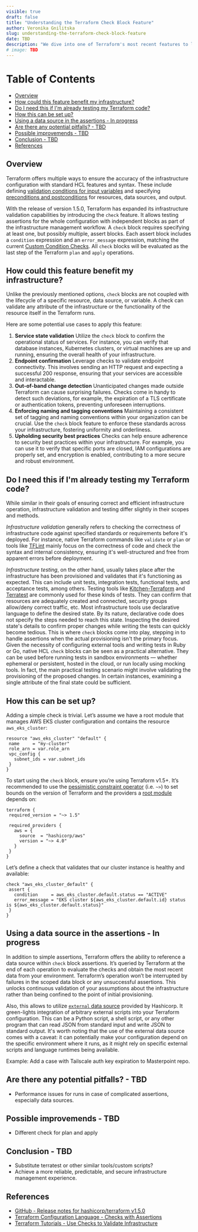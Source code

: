 ```yaml
---
visible: true
draft: false
title: "Understanding the Terraform Check Block Feature"
author: Veronika Gnilitska
slug: understanding-the-terraform-check-block-feature
date: TBD
description: "We dive into one of Terraform's most recent features to leverage infrastructure validation."
# image: TBD
---
```

Table of Contents
=================
* [Overview](#overview)
* [How could this feature benefit my infrastructure?](#how-could-this-feature-benefit-my-infrastructure)
* [Do I need this if I'm already testing my Terraform code?](#do-i-need-this-if-im-already-testing-my-terraform-code)
* [How this can be set up?](#how-this-can-be-set-up)
* [Using a data source in the assertions - In progress](#using-a-data-source-in-the-assertions---in-progress)
* [Are there any potential pitfalls? - TBD](#are-there-any-potential-pitfalls---tbd)
* [Possible improvemends - TBD](#possible-improvemends---tbd)
* [Conclusion - TBD](#conclusion---tbd)
* [References](#references)

## Overview
Terraform offers multiple ways to ensure the accuracy of the infrastructure configuration with standard HCL features and syntax. These include defining [validation conditions for input variables](https://developer.hashicorp.com/terraform/language/expressions/custom-conditions#input-variable-validation) and specifying [preconditions and postconditions](https://developer.hashicorp.com/terraform/language/expressions/custom-conditions#preconditions-and-postconditions) for resources, data sources, and output.

With the release of version 1.5.0, Terraform has expanded its infrastructure validation capabilities by introducing the `check` feature. It allows testing assertions for the whole configuration with independent blocks as part of the infrastructure management workflow. A `check` block requires specifying at least one, but possibly multiple, assert blocks. Each assert block includes a `condition` expression and an `error_message` expression, matching the current [Custom Condition Checks](https://developer.hashicorp.com/terraform/language/expressions/custom-conditions#custom-conditions). All `check` blocks will be evaluated as the last step of the Terraform `plan` and `apply` operations.

## How could this feature benefit my infrastructure?
Unlike the previously mentioned options, `check` blocks are not coupled with the lifecycle of a specific resource, data source, or variable. A check can validate any attribute of the infrastructure or the functionality of the resource itself in the Terraform runs.

Here are some potential use cases to apply this feature:
1. **Service state validation**
  Utilize the `check` block to confirm the operational status of services. For instance, you can verify that database instances, Kubernetes clusters, or virtual machines are up and running, ensuring the overall health of your infrastructure.
1. **Endpoint confirmation**
  Leverage checks to validate endpoint connectivity. This involves sending an HTTP request and expecting a successful 200 response, ensuring that your services are accessible and interactable.
1. **Out-of-band change detection**
  Unanticipated changes made outside Terraform can cause surprising failures. Checks come in handy to detect such deviations, for example, the expiration of a TLS certificate or authentication tokens, preventing unforeseen interruptions.
1. **Enforcing naming and tagging conventions**
  Maintaining a consistent set of tagging and naming conventions within your organization can be crucial. Use the `check` block feature to enforce these standards across your infrastructure, fostering uniformity and orderliness.
1. **Upholding security best practices**
  Checks can help ensure adherence to security best practices within your infrastructure. For example, you can use it to verify that specific ports are closed, IAM configurations are properly set, and encryption is enabled, contributing to a more secure and robust environment.

## Do I need this if I'm already testing my Terraform code?
While similar in their goals of ensuring correct and efficient infrastructure operation, infrastructure validation and testing differ slightly in their scopes and methods.

_Infrastructure validation_ generally refers to checking the correctness of infrastructure code against specified standards or requirements before it's deployed. For instance, native Terraform commands like `validate` or `plan` or tools like [TFLint](https://github.com/terraform-linters/tflint) mainly focus on the correctness of code and check the syntax and internal consistency, ensuring it's well-structured and free from apparent errors before deployment.

_Infrastructure testing_, on the other hand, usually takes place after the infrastructure has been provisioned and validates that it's functioning as expected. This can include unit tests, integration tests, functional tests, and acceptance tests, among others. Testing tools like [Kitchen-Terraform](https://newcontext-oss.github.io/kitchen-terraform/) and [Terratest](https://terratest.gruntwork.io/) are commonly used for these kinds of tests. They can confirm that resources are adequately created and connected, security groups allow/deny correct traffic, etc.
Most infrastructure tools use declarative language to define the desired state. By its nature, declarative code does not specify the steps needed to reach this state. Inspecting the desired state's details to confirm proper changes while writing the tests can quickly become tedious.
This is where `check` blocks come into play, stepping in to handle assertions when the actual provisioning isn't the primary focus. Given the necessity of configuring external tools and writing tests in Ruby or Go, native HCL `check` blocks can be seen as a practical alternative. They can be used before running tests in sandbox environments — whether ephemeral or persistent, hosted in the cloud, or run locally using mocking tools.
In fact, the main practical testing scenario might involve validating the provisioning of the proposed changes. In certain instances, examining a single attribute of the final state could be sufficient.


## How this can be set up?
Adding a simple check is trivial. Let’s assume we have a root module that manages AWS EKS cluster configuration and contains the resource `aws_eks_cluster`:
```hcl
resource "aws_eks_cluster" "default" {
 name     = "my-cluster"
 role_arn = var.role_arn
 vpc_config {
   subnet_ids = var.subnet_ids
 }
}
```

To start using the `check` block, ensure you’re using Terraform v1.5+. It’s recommended to use the [pessimistic constraint operator](https://developer.hashicorp.com/terraform/language/expressions/version-constraints#-3) (i.e. `~>`) to set bounds on the version of Terraform and the providers a [root module](https://developer.hashicorp.com/terraform/language/modules#the-root-module) depends on:

```hcl
terraform {
 required_version = "~> 1.5"

 required_providers {
   aws = {
     source  = "hashicorp/aws"
     version = "~> 4.0"
   }
 }
}
```

Let’s define a check that validates that our cluster instance is healthy and available:
```hcl
check "aws_eks_cluster_default" {
 assert {
   condition     = aws_eks_cluster.default.status == "ACTIVE"
   error_message = "EKS cluster ${aws_eks_cluster.default.id} status is ${aws_eks_cluster.default.status}"
 }
}
```

## Using a data source in the assertions - In progress
In addition to simple assertions, Terraform offers the ability to reference a data source within `check` block assertions. It’s queried by Terraform at the end of each operation to evaluate the checks and obtain the most recent data from your environment.
Terraform’s operation won’t be interrupted by failures in the scoped data block or any unsuccessful assertions. This unlocks continuous validation of your assumptions about the infrastructure rather than being confined to the point of initial provisioning.

Also, this allows to utilize [`external` data source](https://registry.terraform.io/providers/hashicorp/external/latest/docs/data-sources/external) provided by Hashicorp. It green-lights integration of arbitrary external scripts into your Terraform configuration. This can be a Python script, a shell script, or any other program that can read JSON from standard input and write JSON to standard output. It's worth noting that the use of the external data source comes with a caveat: it can potentially make your configuration depend on the specific environment where it runs, as it might rely on specific external scripts and language runtimes being available.

Example: Add a case with Tailscale auth key expiration to Masterpoint repo.

## Are there any potential pitfalls? - TBD
* Performance issues for runs in case of complicated assertions, especially data sources.

## Possible improvemends - TBD
* Different check for plan and apply

## Conclusion - TBD
* Substitute terratest or other similar tools/custom scripts?
* Achieve a more reliable, predictable, and secure infrastructure management experience.

## References
* [GitHub - Release notes for hashicorp/terraform v1.5.0](https://github.com/hashicorp/terraform/releases/tag/v1.5.0)
* [Terraform Configuration Language - Checks with Assertions](https://developer.hashicorp.com/terraform/language/expressions/custom-conditions#checks-with-assertions)
* [Terraform Tutorials - Use Checks to Validate Infrastructure](https://developer.hashicorp.com/terraform/tutorials/configuration-language/checks)
